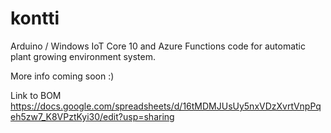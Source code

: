 # kontti
Arduino / Windows IoT Core 10 and Azure Functions code for automatic plant growing environment system.

More info coming soon :)

Link to BOM https://docs.google.com/spreadsheets/d/16tMDMJUsUy5nxVDzXvrtVnpPqeh5zw7_K8VPztKyi30/edit?usp=sharing
